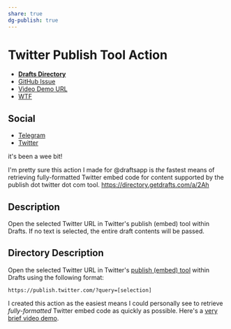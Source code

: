 ```yaml
---
share: true
dg-publish: true
---
```

# Twitter Publish Tool Action
- [**Drafts Directory**](https://directory.getdrafts.com/a/2Ah)
- [GitHub Issue](https://github.com/extratone/drafts/issues/66)
- [Video Demo URL](https://user-images.githubusercontent.com/43663476/174446424-a99d14fa-2f20-4fdd-84b9-d025aed5e162.MOV)
- [WTF](https://davidblue.wtf/drafts/9D00D881-F9FA-4613-A58C-18F97690C60A.html)

## Social 

- [Telegram](https://t.me/getdrafts/24)
- [Twitter](https://twitter.com/NeoYokel/status/1538190710020661249)

it's been a wee bit!

I'm pretty sure this action I made for @draftsapp is *the* fastest means of retrieving fully-formatted Twitter embed code for content supported by the publish dot twitter dot com tool. https://directory.getdrafts.com/a/2Ah

## Description

Open the selected Twitter URL in Twitter's publish (embed) tool within Drafts. If no text is selected, the entire draft contents will be passed.

## Directory Description

Open the selected Twitter URL in Twitter's [publish (embed) tool](https://publish.twitter.com) within Drafts using the following format:

`https://publish.twitter.com/?query=[selection]`

I created this action as the easiest means I could personally see to retrieve *fully-formatted* Twitter embed code as quickly as possible. Here's a [very brief video demo](https://user-images.githubusercontent.com/43663476/174446424-a99d14fa-2f20-4fdd-84b9-d025aed5e162.MOV).